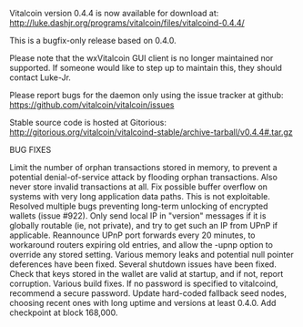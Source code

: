 Vitalcoin version 0.4.4 is now available for download at:
http://luke.dashjr.org/programs/vitalcoin/files/vitalcoind-0.4.4/

This is a bugfix-only release based on 0.4.0.

Please note that the wxVitalcoin GUI client is no longer maintained nor supported. If someone would like to step up to maintain this, they should contact Luke-Jr.

Please report bugs for the daemon only using the issue tracker at github:
https://github.com/vitalcoin/vitalcoin/issues

Stable source code is hosted at Gitorious:
http://gitorious.org/vitalcoin/vitalcoind-stable/archive-tarball/v0.4.4#.tar.gz

BUG FIXES

Limit the number of orphan transactions stored in memory, to prevent a potential denial-of-service attack by flooding orphan transactions. Also never store invalid transactions at all.
Fix possible buffer overflow on systems with very long application data paths. This is not exploitable.
Resolved multiple bugs preventing long-term unlocking of encrypted wallets (issue #922).
Only send local IP in "version" messages if it is globally routable (ie, not private), and try to get such an IP from UPnP if applicable.
Reannounce UPnP port forwards every 20 minutes, to workaround routers expiring old entries, and allow the -upnp option to override any stored setting.
Various memory leaks and potential null pointer deferences have been
fixed.
Several shutdown issues have been fixed.
Check that keys stored in the wallet are valid at startup, and if not,
report corruption.
Various build fixes.
If no password is specified to vitalcoind, recommend a secure password.
Update hard-coded fallback seed nodes, choosing recent ones with long uptime and versions at least 0.4.0.
Add checkpoint at block 168,000.

